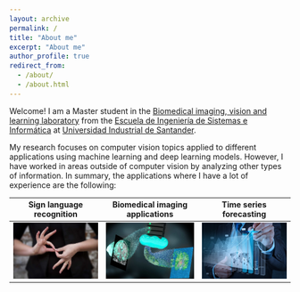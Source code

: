 ```yaml
---
layout: archive
permalink: /
title: "About me"
excerpt: "About me"
author_profile: true
redirect_from: 
  - /about/
  - /about.html
---
```


Welcome! I am a Master student in the [Biomedical imaging, vision and learning laboratory](http://www.bivl2ab.uis.edu.co/) 
from the [Escuela de Ingeniería de Sistemas e Informática](http://cormoran.uis.edu.co/eisi/) at
[Universidad Industrial de Santander](https://www.uis.edu.co/webUIS/es/index.jsp). 

My research focuses on computer vision topics applied to different applications using machine learning and deep learning models. However, I have worked in areas outside of computer vision by analyzing other types of information. In summary, the applications where I have a lot of experience are the following:

|Sign language recognition | Biomedical imaging applications |Time series forecasting |
|:-------------------------:|:-------------------------:|:-------------------------:|
|<img width="1600" alt="slr" src="/images/slr.png"> |  <img width="1600" alt="biomedical" src="/images/biomedical.jpg">|<img width="1600" alt="forecasting" src="/images/series.jpg">|

